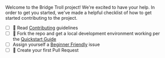 Welcome to the Bridge Troll project! We're excited to have your help. In order to get you started, we've made a helpful checklist of how to get started contributing to the project.

- [ ] :eyes: Read  [Contributing](https://github.com/railsbridge/bridge_troll/blob/master/CONTRIBUTING.md) guidelines
- [ ] :fork_and_knife: Fork the repo and get a local development environment working per the [Quickstart Guide](https://github.com/nerual/bridge_troll#quickstart)
- [ ] Assign yourself a [Beginner Friendly](https://github.com/railsbridge/bridge_troll/labels/Beginner%20Friendly) issue
- [ ] :tada: Create your first Pull Request
